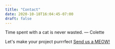 ```yaml
---
title: "Contact"
date: 2020-10-18T16:04:45-07:00
draft: false
---
```



Time spent with a cat is never wasted. ― Colette

Let's make your project purrrfect [Send us a MEOW!](mailto:f.kauker@gmail.com)